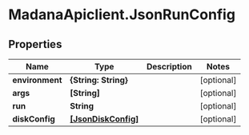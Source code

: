 # MadanaApiclient.JsonRunConfig

## Properties

Name | Type | Description | Notes
------------ | ------------- | ------------- | -------------
**environment** | **{String: String}** |  | [optional] 
**args** | **[String]** |  | [optional] 
**run** | **String** |  | [optional] 
**diskConfig** | [**[JsonDiskConfig]**](JsonDiskConfig.md) |  | [optional] 


